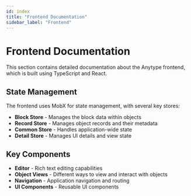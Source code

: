 ```yaml
---
id: index
title: "Frontend Documentation"
sidebar_label: "Frontend"
---
```


# Frontend Documentation

This section contains detailed documentation about the Anytype frontend, which is built using TypeScript and React.

## State Management

The frontend uses MobX for state management, with several key stores:

- **Block Store** - Manages the block data within objects
- **Record Store** - Manages object records and their metadata
- **Common Store** - Handles application-wide state
- **Detail Store** - Manages UI details and view state

## Key Components

- **Editor** - Rich text editing capabilities
- **Object Views** - Different ways to view and interact with objects
- **Navigation** - Application navigation and routing
- **UI Components** - Reusable UI components
